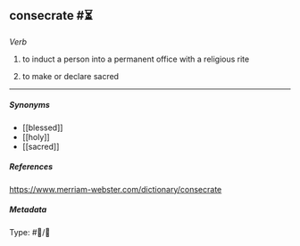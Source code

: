 ## consecrate #⏳ 

_Verb_

1. to induct a person into a permanent office with a religious rite

2. to make or declare sacred

___
##### Synonyms

-   [[blessed]]
-   [[holy]]
-   [[sacred]]

##### References 

https://www.merriam-webster.com/dictionary/consecrate

##### Metadata

Type: #💬/💬 